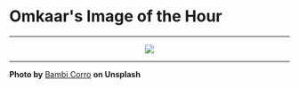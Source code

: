 # Omkaar's Image of the Hour

---

<div align="center">

<a href="https://unsplash.com/photos/sunrise-paints-the-sky-over-mountains-MS0p6vMMCZE">
  <img src="https://images.unsplash.com/photo-1748223341494-86fb07ff110b?crop=entropy&cs=tinysrgb&fit=max&fm=jpg&ixid=M3w3NjA2Nzh8MHwxfHJhbmRvbXx8fHx8fHx8fDE3NTAxNjg4MDB8&ixlib=rb-4.1.0&q=80&w=1080" style="max-width:100%; height:auto;">
</a>



</div>

---

**Photo by** [Bambi Corro](https://unsplash.com/@bambicorro) **on Unsplash**
